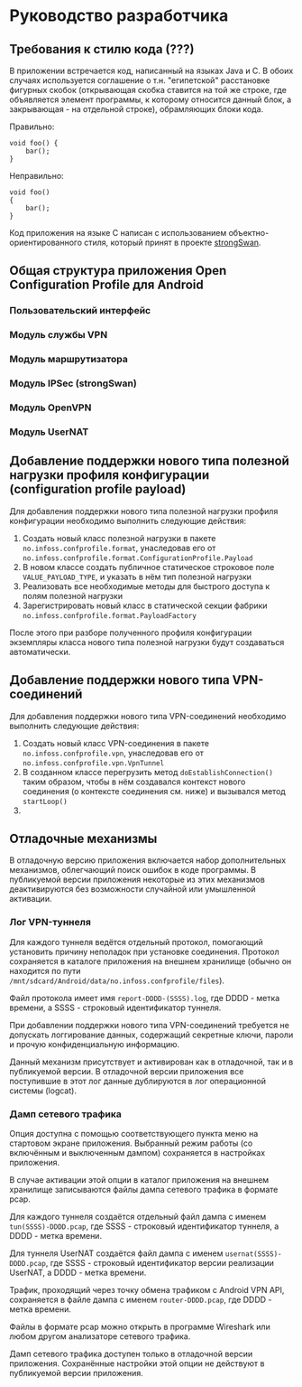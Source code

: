 # Руководство разработчика #

## Требования к стилю кода (???) ##

В приложении встречается код, написанный на языках Java и C. В обоих случаях используется соглашение о т.н. "египетской" расстановке фигурных скобок (открывающая скобка ставится на той же строке, где объявляется элемент программы, к которому относится данный блок, а закрывающая - на отдельной строке), обрамляющих блоки кода.

Правильно:

    void foo() {
        bar();
    }

Неправильно:

    void foo()
    {
        bar();
    }


Код приложения на языке C написан с использованием объектно-ориентированного стиля, который принят в проекте [strongSwan](https://wiki.strongswan.org/projects/strongswan/wiki/ObjectOrientedC).

## Общая структура приложения Open Configuration Profile для Android ##

### Пользовательский интерфейс ###

### Модуль службы VPN ###

### Модуль маршрутизатора ###

### Модуль IPSec (strongSwan) ###

### Модуль OpenVPN ###

### Модуль UserNAT ###


## Добавление поддержки нового типа полезной нагрузки профиля конфигурации (configuration profile payload) ##

Для добавления поддержки нового типа полезной нагрузки профиля конфигурации необходимо выполнить следующие действия:

1. Создать новый класс полезной нагрузки в пакете `no.infoss.confprofile.format`, унаследовав его от `no.infoss.confprofile.format.ConfigurationProfile.Payload`
2. В новом классе создать публичное статическое строковое поле `VALUE_PAYLOAD_TYPE`, и указать в нём тип полезной нагрузки
3. Реализовать все необходимые методы для быстрого доступа к полям полезной нагрузки
4. Зарегистрировать новый класс в статической секции фабрики `no.infoss.confprofile.format.PayloadFactory`

После этого при разборе полученного профиля конфигурации экземпляры класса нового типа полезной нагрузки будут создаваться автоматически.

## Добавление поддержки нового типа VPN-соединений ##

Для добавления поддержки нового типа VPN-соединений необходимо выполнить следующие действия:

1. Создать новый класс VPN-соединения в пакете `no.infoss.confprofile.vpn`, унаследовав его от `no.infoss.confprofile.vpn.VpnTunnel`
2. В созданном классе перегрузить метод `doEstablishConnection()` таким образом, чтобы в нём создавался контекст нового соединения (о контексте соединения см. ниже) и вызывался метод `startLoop()`
3. 

## Отладочные механизмы ##

В отладочную версию приложения включается набор дополнительных механизмов, облегчающий поиск ошибок в коде программы. В публикуемой версии приложения некоторые из этих механизмов деактивируются без возможности случайной или умышленной активации. 

### Лог VPN-туннеля ###
Для каждого туннеля ведётся отдельный протокол, помогающий установить причину неполадок при установке соединения. Протокол сохраняется в каталоге приложения на внешнем хранилище (обычно он находится по пути `/mnt/sdcard/Android/data/no.infoss.confprofile/files`). 

Файл протокола имеет имя `report-DDDD-(SSSS).log`, где DDDD - метка времени, а SSSS - строковый идентификатор туннеля.

При добавлении поддержки нового типа VPN-соединений требуется не допускать логгирование данных, содержащий секретные ключи, пароли и прочую конфиденциальную информацию.

Данный механизм присутствует и активирован как в отладочной, так и в публикуемой версии.
В отладочной версии приложения все поступившие в этот лог данные дублируются в лог операционной системы (logcat).

### Дамп сетевого трафика ###
Опция доступна с помощью соответствующего пункта меню на стартовом экране приложения. Выбранный режим работы (со включённым и выключенным дампом) сохраняется в настройках приложения.

В случае активации этой опции в каталог приложения на внешнем хранилище записываются файлы дампа сетевого трафика в формате pcap.

Для каждого туннеля создаётся отдельный файл дампа с именем `tun(SSSS)-DDDD.pcap`, где SSSS - строковый идентификатор туннеля, а DDDD - метка времени.

Для туннеля UserNAT создаётся файл дампа с именем `usernat(SSSS)-DDDD.pcap`, где SSSS - строковый идентификатор версии реализации UserNAT, а DDDD - метка времени.

Трафик, проходящий через точку обмена трафиком с Android VPN API, сохраняется в файле дампа с именем `router-DDDD.pcap`, где DDDD - метка времени.

Файлы в формате pcap можно открыть в программе Wireshark или любом другом анализаторе сетевого трафика. 

Дамп сетевого трафика доступен только в отладочной версии приложения. Сохранённые настройки этой опции не действуют в публикуемой версии приложения.
